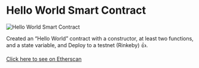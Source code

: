 # Hello World Smart Contract

![Hello World Smart Contract](https://gateway.pinata.cloud/ipfs/QmfNkexjk2GpZuFWRp1zDaYMpyytBrcniWeXpZvnrwbgwV "Hello World Smart Contract screenshot")

Created an “Hello World” contract with a constructor, at least two functions, and a state variable, and Deploy to a testnet (Rinkeby) 👍.

[Click here to see on Etherscan](https://rinkeby.etherscan.io/address/0xfb733dcCAabf93705Cc2F581E419Edfdd041702E)
